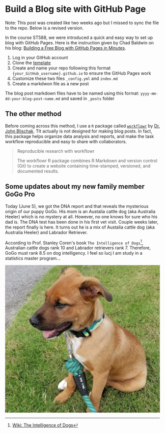 # Build a Blog site with GitHub Page
 
 Note: This post was created like two weeks ago but I missed to sync the file to the repo. Below is a revised version.
 
In the course ST588, we were introduced a quick and easy way to set up blog with GitHub Pages. Here is the instruction given by Chad Baldwin on his blog: [Building a Free Blog with GitHub Pages in Minutes](https://chadbaldwin.net/2021/03/14/how-to-build-a-sql-blog.html).
 
 1. Log in your GitHub account
 2. Clone the [template](https://github.com/chadbaldwin/simple-blog-bootstrap/generate)
 3. Create and name your repo following this format `{your_GitHub_username}.github.io` to ensure the GitHub Pages work
 4. Customize these two files `_config.yml` and `index.md`
 5. Create a markdwon file as a new post 

The blog post markdown files have to be named using this format: `yyyy-mm-dd-your-blog-post-name.md` and saved in `_posts` folder

## The other method
Before coming across this method, I use a `R` package called [`workflowr`](https://github.com/workflowr/workflowr) by [Dr. John Blischak](https://jdblischak.com/workflowr.html). TIt actually is not designed for making blog posts. In fact, this package helps organize data analysis and reports, and make the task workflow reproducible and easy to share with collaborators.
> Reproducible research with workflowr
>
> The workflowr R package combines R Markdown and version control (Git) to create a website containing time-stamped, versioned, and documented results.

## Some updates about my new family member GoGo Pro
Today (June 5), we got the DNA report and that reveals the mysterious origin of our puppy GoGo. His mom is an Austalia cattle dog (aka Australia Heeler) which is no mystery at all. However, no one knows for sure who his dad is. The DNA test has been done in his first vet visit. Couple weeks later, the report finally is here. It turns out he is a mix of Austalia cattle dog (aka Australia Heeler) and Labrador Retriever.

According to Prof. Stanley Coren's book `The Intelligence of Dogs`[^1], Australian cattle dogs rank 10 and Labrador retrievers rank 7. Therefore, GoGo must rank 8.5 on dog intelligency. I feel so lucj I am study in a statistics master program...

[^1]: [Wiki: The Intelligence of Dogs](https://en.wikipedia.org/wiki/The_Intelligence_of_Dogs)

![](../images/GoGo-Sit.jpg)
